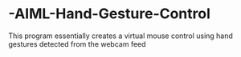 # -AIML-Hand-Gesture-Control
This program  essentially creates a virtual mouse control using hand gestures detected from the webcam feed

